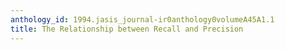 ```yaml
---
anthology_id: 1994.jasis_journal-ir0anthology0volumeA45A1.1
title: The Relationship between Recall and Precision
---
```

